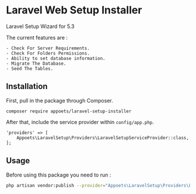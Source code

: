 # Laravel Web Setup Installer
Laravel Setup Wizard for 5.3

The current features are : 

	- Check For Server Requirements.
	- Check For Folders Permissions.
	- Ability to set database information.
	- Migrate The Database.
	- Seed The Tables.
  

## Installation

First, pull in the package through Composer.

```
composer require appoets/laravel-setup-installer

```

After that, include the service provider within `config/app.php`.

```
'providers' => [
    Appoets\LaravelSetup\Providers\LaravelSetupServiceProvider::class,
];
```

## Usage

Before using this package you need to run :
```bash
php artisan vendor:publish --provider="Appoets\LaravelSetup\Providers\LaravelSetupServiceProvider"
```
